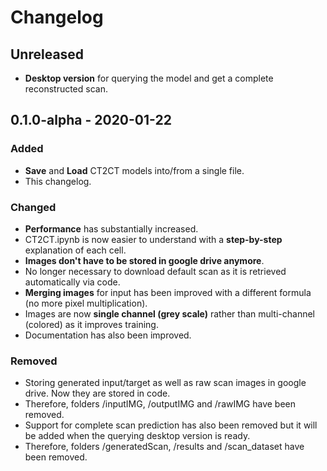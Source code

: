 # Changelog
## Unreleased
- **Desktop version** for querying the model and get a complete reconstructed scan.

## 0.1.0-alpha - 2020-01-22
### Added
- **Save** and **Load** CT2CT models into/from a single file.
- This changelog.

### Changed
- **Performance** has substantially increased.
- CT2CT.ipynb is now easier to understand with a **step-by-step** explanation of each cell.
- **Images don't have to be stored in google drive anymore**.
- No longer necessary to download default scan as it is retrieved automatically via code.
- **Merging images** for input has been improved with a different formula (no more pixel multiplication).
- Images are now **single channel (grey scale)** rather than multi-channel (colored) as it improves training.
- Documentation has also been improved.

### Removed
- Storing generated input/target as well as raw scan images in google drive. Now they are stored in code.
- Therefore, folders /inputIMG, /outputIMG and /rawIMG have been removed.
- Support for complete scan prediction has also been removed but it will be added when the querying desktop version is ready.
- Therefore, folders /generatedScan, /results and /scan_dataset have been removed.
